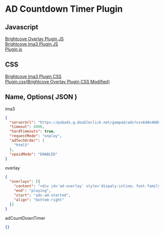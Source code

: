 # AD Countdown Timer Plugin

## Javascript
[Brightcove Overlay Plugin JS](//players.brightcove.net/videojs-overlay/1/videojs-overlay.min.js)  
[Brightcove Ima3 Plugin JS](//players.brightcove.net/videojs-ima3/2/videojs.ima3.min.js)  
[Plugin.js](https://rawgit.com/Kyle30/Brightcove_Player_Plugin/master/adCountdownTimer/plugin.js)  
## CSS
[Brightcove Ima3 Plugin CSS](//players.brightcove.net/videojs-ima3/2/videojs.ima3.min.css)  
[Plugin.css(Brightcove Overlay Plugin CSS Modified)](https://rawgit.com/Kyle30/Brightcove_Player_Plugin/master/adCountdownTimer/plugin.css)  
## Name, Options( JSON )
ima3
```JSON
{
  "serverUrl": "https://pubads.g.doubleclick.net/gampad/ads?sz=640x480&iu=/124319096/external/ad_rule_samples&ciu_szs=300x250&ad_rule=1&impl=s&gdfp_req=1&env=vp&output=vmap&unviewed_position_start=1&cust_params=deployment%3Ddevsite%26sample_ar%3Dpreonly&cmsid=496&vid=short_onecue&correlator=",
  "timeout": 4000,
  "hardTimeouts": true,
  "requestMode": "onplay",
  "adTechOrder": [
    "html5"
  ],
  "vpaidMode": "ENABLED"
}
```
overlay
```JSON
{
  "overlays": [{
    "content": "<div id='ad-overlay' style='dispaly:inline; font-family: Microsoft JhengHei;'>廣告剩餘: <div id='timeRemaining' style='display:inline'></div>秒</div>",
    "end": "playing",
    "start": "ads-ad-started",
    "align": "bottom-right"
  }]
}
```
adCountDownTimer
```JSON
{}
```
